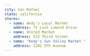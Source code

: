 ```yaml
---
city: San Rafael
state: california
stores:
  - name: Andy's Local Market
    address: 75 Loch Lomond Drive
  - name: United Market
    address: 515 Third Street
  - name: "Andy's Sun Valley Market "
    address: 2202 5Th Avenue
---
```

